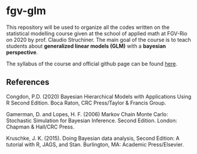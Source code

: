 # fgv-glm
This repository will be used to organize all the codes written on the statistical modelling course given at the school of applied math at FGV-Rio on 2020 by prof. Claudio Struchiner. The main goal of the course is to teach students about **generalized linear models (GLM)** with a **bayesian perspective**. 

The syllabus of the course and official github page can be found [here](https://github.com/claustru/ME-pos/blob/master/Docs/EmentaModelagemEstatisticaMestradoClaudioStruchiner.pdf).  

## References

Congdon, P.D. (2020) Bayesian Hierarchical Models with Applications Using R Second Edition. Boca Raton, CRC Press/Taylor & Francis Group.

Gamerman, D. and Lopes, H. F. (2006) Markov Chain Monte Carlo: Stochastic Simulation for Bayesian Inference. Second Edition. London: Chapman & Hall/CRC Press.

Kruschke, J. K. (2015). Doing Bayesian data analysis, Second Edition: A tutorial with R, JAGS, and Stan. Burlington, MA: Academic Press/Elsevier.



